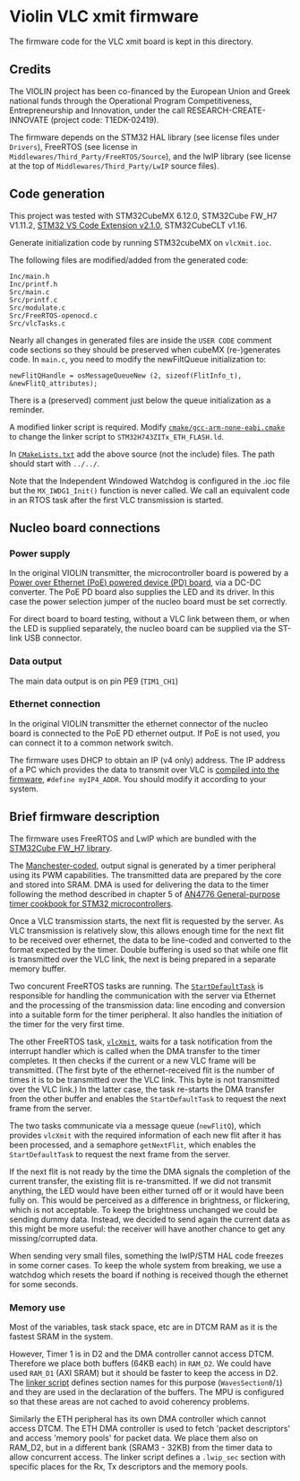 # Violin VLC xmit firmware

The firmware code for the VLC xmit board is kept in this directory.

## Credits

The VIOLIN project has been co-financed by the European Union and Greek national
funds through the Operational Program Competitiveness, Entrepreneurship and
Innovation, under the call RESEARCH-CREATE-INNOVATE (project code: T1EDK-02419).

The firmware depends on the STM32 HAL library (see license files under `Drivers`), FreeRTOS (see license in `Middlewares/Third_Party/FreeRTOS/Source`), and the lwIP library (see license at the top of `Middlewares/Third_Party/LwIP` source files).

## Code generation

This project was tested with STM32CubeMX 6.12.0, STM32Cube FW_H7 V1.11.2, [STM32 VS Code Extension v2.1.0](https://marketplace.visualstudio.com/items?itemName=stmicroelectronics.stm32-vscode-extension), STM32CubeCLT v1.16.

Generate initialization code by running STM32cubeMX on `vlcXmit.ioc`.


The following files are modified/added from the generated code:
```
Inc/main.h
Inc/printf.h
Src/main.c
Src/printf.c
Src/modulate.c
Src/FreeRTOS-openocd.c
Src/vlcTasks.c
```
Nearly all changes in generated files are inside the `USER CODE` comment code sections so they should be preserved when cubeMX (re-)generates code. In `main.c`, you need to modify the newFiltQueue initialization to:
```
newFlitQHandle = osMessageQueueNew (2, sizeof(FlitInfo_t), &newFlitQ_attributes);
```
There is a (preserved) comment just below the queue initialization as a reminder.

A modified linker script is required.
Modify [`cmake/gcc-arm-none-eabi.cmake`](./cmake/gcc-arm-none-eabi.cmake#L42) to change the linker script to `STM32H743ZITx_ETH_FLASH.ld`.

In [`CMakeLists.txt`](./CMakeLists.txt#L51) add the above source (not the include) files.
The path should start with `../../`.

Note that the Independent Windowed Watchdog is configured in the .ioc file but the `MX_IWDG1_Init()` function is never called.
We call an equivalent code in an RTOS task after the first VLC transmission is started.

## Nucleo board connections

### Power supply

In the original VIOLIN transmitter, the microcontroller board is powered by a [Power over Ethernet (PoE) powered device (PD) board](https://www.analog.com/en/resources/evaluation-hardware-and-software/evaluation-boards-kits/dc2583a.html), via a DC-DC converter.
The PoE PD board also supplies the LED and its driver.
In this case the power selection jumper of the nucleo board must be set correctly.

For direct board to board testing, without a VLC link between them, or when the LED is supplied separately, the nucleo board can be supplied via the ST-link USB connector.

### Data output

The main data output is on pin PE9 (`TIM1_CH1`)

### Ethernet connection

In the original VIOLIN transmitter the ethernet connector of the nucleo board is connected to the PoE PD ethernet output.
 If PoE is not used, you can connect it to a common network switch.

The firmware uses DHCP to obtain an IP (v4 only) address.
The IP address of a PC which provides the data to transmit over VLC is [compiled into the firmware](./Inc/main.h#L100),  `#define myIP4_ADDR`.
You should modify it according to your system.

## Brief firmware description

The firmware uses FreeRTOS and LwIP which are bundled with the [STM32Cube FW_H7 library](https://github.com/STMicroelectronics/STM32CubeH7).

The [Manchester-coded](https://en.wikipedia.org/wiki/Manchester_code), output signal is generated by a timer peripheral using its PWM capabilities. 
The transmitted data are prepared by the core and stored into SRAM.
DMA is used for delivering the data to the timer following the method described in chapter 5 of [AN4776 General-purpose timer cookbook for STM32 microcontrollers](https://www.st.com/resource/en/application_note/an4776-generalpurpose-timer-cookbook-for-stm32-microcontrollers-stmicroelectronics.pdf).

Once a VLC transmission starts, the next flit is requested by the server.
As VLC transmission is relatively slow, this allows enough time for the next flit to be received over ethernet, the data to be line-coded and converted to the format expected by the timer.
Double buffering is used so that while one flit is transmitted over the VLC link, the next is being prepared in a separate memory buffer.

Two concurent FreeRTOS tasks are running.
The [`StartDefaultTask`](./Src/vlcTasks.c#L135) is responsible for handling the communication with the server via Ethernet and the processing of the transmission data: line encoding and conversion into a suitable form for the timer peripheral.
It also handles the initiation of the timer for the very first time.

The other FreeRTOS task, [`vlcXmit`](./Src/vlcTasks.c#L39), waits for a task notification from the interrupt handler which is called when the DMA transfer to the timer completes.
It then checks if the current or a new VLC frame will be transmitted.
(The first byte of the ethernet-received flit is the number of times it is to be transmitted over the VLC link. This byte is not transmitted over the VLC link.)
In the latter case, the task re-starts the DMA transfer from the other buffer and enables the `StartDefaultTask` to request the next frame from the server.

The two tasks communicate via a message queue (`newFlitQ`), which provides `vlcXmit` with the required information of each new flit after it has been processed, and a semaphore `getNextFlit`, which enables the `StartDefaultTask` to request the next frame from the server.

If the next flit is not ready by the time the DMA signals the completion of the current transfer, the existing flit is re-transmitted.
If we did not transmit anything, the LED would have been either turned off or it would have been fully on. This would be perceived as a difference in brightness, or flickering, which is not acceptable.
To keep the brightness unchanged we could be sending dummy data.
Instead, we decided to send again the current data as this might be more useful: the receiver will have another chance to get any missing/corrupted data.

When sending very small files, something the lwIP/STM HAL code freezes in some corner cases.
To keep the whole system from breaking, we use a watchdog which resets the board if nothing is received though the ethernet for some seconds.

### Memory use

Most of the variables, task stack space, etc are in DTCM RAM as it is the fastest SRAM in the system.

However, Timer 1 is in D2 and the DMA controller cannot access DTCM.
Therefore we place both buffers (64KB each) in `RAM_D2`.
We could have used `RAM_D1` (AXI SRAM) but it should be faster to keep the access in D2.
The [linker script](./STM32H743ZITx_ETH_FLASH.ld#L180) defines section names for this purpose (`WavesSection0`/`1`) and they are used in the declaration of the buffers.
The MPU is configured so that these areas are not cached to avoid coherency problems.

Similarly the ETH peripheral has its own DMA controller which cannot access DTCM.
The ETH DMA controller is used to fetch 'packet descriptors' and access 'memory pools' for packet data. We place them also on RAM_D2, but in a different bank (SRAM3 - 32KB) from the timer data to allow concurrent access. The linker script defines a `.lwip_sec` section with specific places for the Rx, Tx descriptors and the memory pools.
